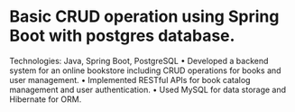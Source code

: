 # Basic CRUD operation using Spring Boot with postgres database.

Technologies: Java, Spring Boot, PostgreSQL
•	Developed a backend system for an online bookstore including CRUD operations for books and user management.
•	Implemented RESTful APIs for book catalog management and user authentication.
•	Used MySQL for data storage and Hibernate for ORM.

